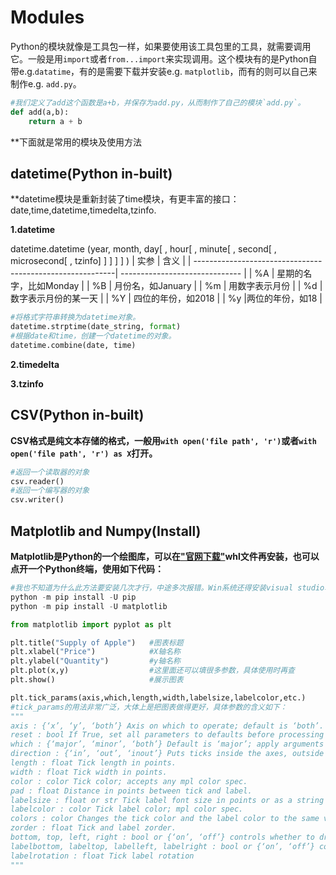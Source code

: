 # Modules
Python的模块就像是工具包一样，如果要使用该工具包里的工具，就需要调用它。一般是用`import`或者`from...import`来实现调用。这个模块有的是Python自带e.g.`datatime`，有的是需要下载并安装e.g. `matplotlib`，而有的则可以自己来制作e.g. `add.py`。
```python
#我们定义了add这个函数是a+b，并保存为add.py，从而制作了自己的模块`add.py`。
def add(a,b):
    return a + b
```
**下面就是常用的模块及使用方法

## datetime(Python in-built)
**datetime模块是重新封装了time模块，有更丰富的接口：date,time,datetime,timedelta,tzinfo.

**1.datetime**

datetime.datetime (year, month, day[ , hour[ , minute[ , second[ , microsecond[ , tzinfo] ] ] ] ] )
| 实参                                                      | 含义                           |
| ----------------------------------------------------------| ------------------------------ |
| %A                                                        | 星期的名字，比如Monday          |
| %B                                                        | 月份名，如January              |
| %m                                                        | 用数字表示月份                  |
| %d                                                        | 数字表示月份的某一天            |
| %Y                                                        | 四位的年份，如2018              |
| %y                                                        |两位的年份，如18                 |




```python
#将格式字符串转换为datetime对象。
datetime.strptime(date_string, format)
#根据date和time，创建一个datetime的对象。
datetime.combine(date, time)
```

**2.timedelta**

**3.tzinfo**



## CSV(Python in-built)
**CSV格式是纯文本存储的格式，一般用`with open('file path', 'r')`或者`with open('file path', 'r') as X`打开。**

```python
#返回一个读取器的对象
csv.reader()
#返回一个编写器的对象
csv.writer()
```


## Matplotlib and Numpy(Install)
**Matplotlib是Python的一个绘图库，可以在["官网下载"](<https://matplotlib.org/>)whl文件再安装，也可以点开一个Python终端，使用如下代码：**
```python
#我也不知道为什么此方法要安装几次才行，中途多次报错。Win系统还得安装visual studio才可以使用。
python -m pip install -U pip
python -m pip install -U matplotlib
```
```python
from matplotlib import pyplot as plt

plt.title("Supply of Apple")   #图表标题
plt.xlabel("Price")            #X轴名称
plt.ylabel("Quantity")         #y轴名称
plt.plot(x,y)                  #这里面还可以填很多参数，具体使用时再查
plt.show()                     #展示图表

plt.tick_params(axis,which,length,width,labelsize,labelcolor,etc.)
#tick_params的用法非常广泛，大体上是把图表做得更好，具体参数的含义如下：
"""
axis : {‘x’, ‘y’, ‘both’} Axis on which to operate; default is ‘both’. （axis:轴）
reset : bool If True, set all parameters to defaults before processing other keyword arguments. Default is False.
which : {‘major’, ‘minor’, ‘both’} Default is ‘major’; apply arguments to which ticks.
direction : {‘in’, ‘out’, ‘inout’} Puts ticks inside the axes, outside the axes, or both.
length : float Tick length in points.
width : float Tick width in points.
color : color Tick color; accepts any mpl color spec.
pad : float Distance in points between tick and label.
labelsize : float or str Tick label font size in points or as a string (e.g., ‘large’).
labelcolor : color Tick label color; mpl color spec.
colors : color Changes the tick color and the label color to the same value: mpl color spec.
zorder : float Tick and label zorder.
bottom, top, left, right : bool or {‘on’, ‘off’} controls whether to draw the respective ticks.
labelbottom, labeltop, labelleft, labelright : bool or {‘on’, ‘off’} controls whether to draw the respective tick labels.
labelrotation : float Tick label rotation
"""
```

